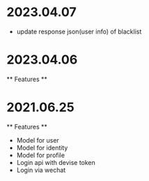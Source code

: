 # 2023.04.07
+ update response json(user info) of blacklist
# 2023.04.06
** Features **

# 2021.06.25
** Features **
+ Model for user
+ Model for identity
+ Model for profile
+ Login api with devise token
+ Login via wechat
